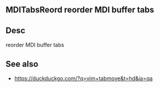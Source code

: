 
<!---
### <beg-file_info>
### document_metadata:
###   - caption: "__blank__"
###     desc: |
###         * AUTO-GENERATED-FILE ;; any direct edits will be lost
###     seeinstead: |
###         *  href="smartpath://mytrybits/t/trytexteditor/txt/blogtef.yaml.txt" find="uuid01rrmy004"
### <end-file_info>
--->

## MDITabsReord             reorder MDI buffer tabs

## Desc
reorder MDI buffer tabs

## See also
* https://duckduckgo.com/?q=vim+tabmove&t=hd&ia=qa


